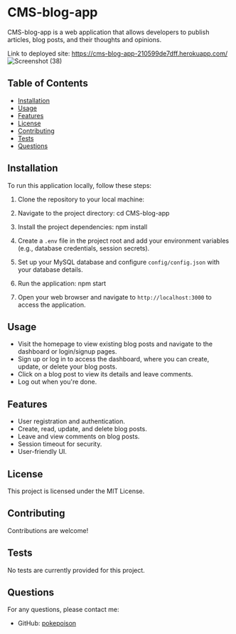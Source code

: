 # CMS-blog-app

CMS-blog-app is a web application that allows developers to publish articles, blog posts, and their thoughts and opinions.

Link to deployed site: https://cms-blog-app-210599de7dff.herokuapp.com/ 
![Screenshot (38)](https://github.com/Pokepoison/first-day-demo/assets/134848930/3f18b4d5-5b80-4f30-be13-3b5d00ea94b4)

## Table of Contents
- [Installation](#installation)
- [Usage](#usage)
- [Features](#features)
- [License](#license)
- [Contributing](#contributing)
- [Tests](#tests)
- [Questions](#questions)

## Installation

To run this application locally, follow these steps:

1. Clone the repository to your local machine:


2. Navigate to the project directory:
    cd CMS-blog-app

3. Install the project dependencies:
    npm install

    
4. Create a `.env` file in the project root and add your environment variables (e.g., database credentials, session secrets).

5. Set up your MySQL database and configure `config/config.json` with your database details.

6. Run the application:
    npm start

    
7. Open your web browser and navigate to `http://localhost:3000` to access the application.

## Usage

- Visit the homepage to view existing blog posts and navigate to the dashboard or login/signup pages.
- Sign up or log in to access the dashboard, where you can create, update, or delete your blog posts.
- Click on a blog post to view its details and leave comments.
- Log out when you're done.

## Features

- User registration and authentication.
- Create, read, update, and delete blog posts.
- Leave and view comments on blog posts.
- Session timeout for security.
- User-friendly UI.

## License

This project is licensed under the MIT License.

## Contributing

Contributions are welcome! 

## Tests

No tests are currently provided for this project.

## Questions

For any questions, please contact me:
- GitHub: [pokepoison](https://github.com/pokepoison)



